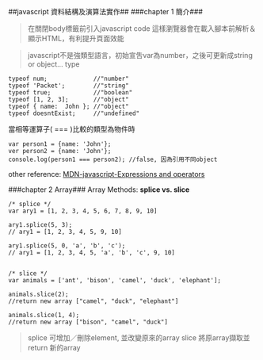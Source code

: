﻿
##javascript 資料結構及演算法實作##
###chapter 1  簡介###
> 在關閉body標籤前引入javascript code
> 這樣瀏覽器會在載入腳本前解析＆顯示HTML，有利提升頁面效能

> javascript不是強類型語言，初始宣吿var為number，之後可更新成string or object... type

    typeof num;             //"number"
    typeof 'Packet';        //"string"
    typeof true;            //"boolean"
    typeof [1, 2, 3];       //"object"
    typeof { name:  John }; //"object"
    typeof doesntExist;     //"undefined"

當相等運算子( === )比較的類型為物件時

    var person1 = {name: 'John'};
    ver person2 = {name: 'John'};
    console.log(person1 === person2); //false, 因為引用不同object

other reference: [MDN-javascript-Expressions and operators](https://developer.mozilla.org/en-US/docs/Web/JavaScript/Guide/Expressions_and_Operators)

###chapter 2 Array###
Array Methods: **splice vs. slice**

    /* splice */
    var ary1 = [1, 2, 3, 4, 5, 6, 7, 8, 9, 10]
    
    ary1.splice(5, 3); 
    // ary1 = [1, 2, 3, 4, 5, 9, 10]
    
    ary1.splice(5, 0, 'a', 'b', 'c'); 
    // ary1 = [1, 2, 3, 4, 5, 'a', 'b', 'c', 9, 10]


    /* slice */
    var animals = ['ant', 'bison', 'camel', 'duck', 'elephant'];
    
    animals.slice(2); 
    //return new array ["camel", "duck", "elephant"]

    animals.slice(1, 4); 
    //return new array ["bison", "camel", "duck"]


> splice 可增加／刪除element, 並改變原來的array
> slice   將原array擷取並return 新的array